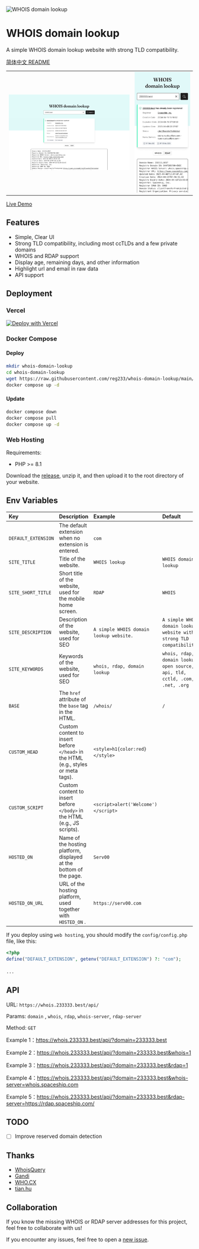 <img alt="WHOIS domain lookup" src="public/images/favicon.svg" width="80" />

# WHOIS domain lookup

A simple WHOIS domain lookup website with strong TLD compatibility.

[简体中文 README](README.zh.md)

<table>
  <tr>
    <td>
      <img alt="Screenshot" src="public/images/manifest-screenshot-wide.png" />
    </td>
    <td>
      <img alt="Screenshot" src="public/images/manifest-screenshot-narrow.png" />
    </td>
  </tr>
</table>

[Live Demo](https://whois.233333.best)

## Features

- Simple, Clear UI
- Strong TLD compatibility, including most ccTLDs and a few private domains
- WHOIS and RDAP support
- Display age, remaining days, and other information
- Highlight url and email in raw data
- API support

## Deployment

### Vercel

[![Deploy with Vercel](https://vercel.com/button)](https://vercel.com/new/clone?repository-url=https%3A%2F%2Fgithub.com%2Freg233%2Fwhois-domain-lookup&demo-title=WHOIS%20domain%20lookup&demo-description=A%20simple%20WHOIS%20domain%20lookup%20website%20with%20strong%20TLD%20compatibility.&demo-url=https%3A%2F%2Fwhois.233333.best)

### Docker Compose

#### Deploy

```sh
mkdir whois-domain-lookup
cd whois-domain-lookup
wget https://raw.githubusercontent.com/reg233/whois-domain-lookup/main/docker-compose.yml
docker compose up -d
```

#### Update

```sh
docker compose down
docker compose pull
docker compose up -d
```

### Web Hosting

Requirements:

- PHP >= 8.1

Download the [release](https://github.com/reg233/whois-domain-lookup/releases/latest/download/whois-domain-lookup.zip), unzip it, and then upload it to the root directory of your website.

## Env Variables

| Key | Description | Example | Default |
| :-- | :-- | :-- | :-- |
| `DEFAULT_EXTENSION` | The default extension when no extension is entered. | `com` |  |
| `SITE_TITLE` | Title of the website. | `WHOIS lookup` | `WHOIS domain lookup` |
| `SITE_SHORT_TITLE` | Short title of the website, used for the mobile home screen. | `RDAP` | `WHOIS` |
| `SITE_DESCRIPTION` | Description of the website, used for SEO | `A simple WHOIS domain lookup website.` | `A simple WHOIS domain lookup website with strong TLD compatibility.` |
| `SITE_KEYWORDS` | Keywords of the website, used for SEO | `whois, rdap, domain lookup` | `whois, rdap, domain lookup, open source, api, tld, cctld, .com, .net, .org` |
| `BASE` | The `href` attribute of the `base` tag in the HTML. | `/whois/` | `/` |
| `CUSTOM_HEAD` | Custom content to insert before `</head>` in the HTML (e.g., styles or meta tags). | `<style>h1{color:red}</style>` |  |
| `CUSTOM_SCRIPT` | Custom content to insert before `</body>` in the HTML (e.g., JS scripts). | `<script>alert('Welcome')</script>` |  |
| `HOSTED_ON` | Name of the hosting platform, displayed at the bottom of the page. | `Serv00` |  |
| `HOSTED_ON_URL` | URL of the hosting platform, used together with `HOSTED_ON` . | `https://serv00.com` |  |

If you deploy using `web hosting`, you should modify the `config/config.php` file, like this:

```php
<?php
define("DEFAULT_EXTENSION", getenv("DEFAULT_EXTENSION") ?: "com");

...
```

## API

URL: `https://whois.233333.best/api/`

Params: `domain` , `whois`, `rdap`, `whois-server`, `rdap-server`

Method: `GET`

Example 1：https://whois.233333.best/api/?domain=233333.best

Example 2：https://whois.233333.best/api/?domain=233333.best&whois=1

Example 3：https://whois.233333.best/api/?domain=233333.best&rdap=1

Example 4：https://whois.233333.best/api/?domain=233333.best&whois-server=whois.spaceship.com

Example 5：https://whois.233333.best/api/?domain=233333.best&rdap-server=https://rdap.spaceship.com/

## TODO

- [ ] Improve reserved domain detection

## Thanks

- [WhoisQuery](https://github.com/GitHubPangHu/whoisQuery)
- [Gandi](https://whois.gandi.net)
- [WHO.CX](https://who.cx)
- [tian.hu](https://tian.hu)

## Collaboration

If you know the missing WHOIS or RDAP server addresses for this project, feel free to collaborate with us!

If you encounter any issues, feel free to open a [new issue](https://github.com/reg233/whois-domain-lookup/issues).
